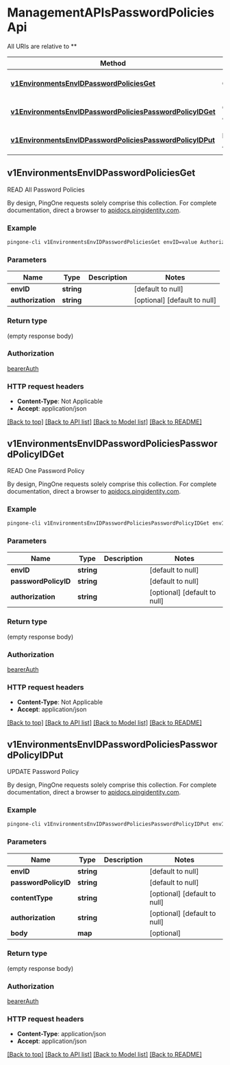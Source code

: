 # ManagementAPIsPasswordPoliciesApi

All URIs are relative to **

Method | HTTP request | Description
------------- | ------------- | -------------
[**v1EnvironmentsEnvIDPasswordPoliciesGet**](ManagementAPIsPasswordPoliciesApi.md#v1EnvironmentsEnvIDPasswordPoliciesGet) | **GET** /v1/environments/{envID}/passwordPolicies | READ All Password Policies
[**v1EnvironmentsEnvIDPasswordPoliciesPasswordPolicyIDGet**](ManagementAPIsPasswordPoliciesApi.md#v1EnvironmentsEnvIDPasswordPoliciesPasswordPolicyIDGet) | **GET** /v1/environments/{envID}/passwordPolicies/{passwordPolicyID} | READ One Password Policy
[**v1EnvironmentsEnvIDPasswordPoliciesPasswordPolicyIDPut**](ManagementAPIsPasswordPoliciesApi.md#v1EnvironmentsEnvIDPasswordPoliciesPasswordPolicyIDPut) | **PUT** /v1/environments/{envID}/passwordPolicies/{passwordPolicyID} | UPDATE Password Policy



## v1EnvironmentsEnvIDPasswordPoliciesGet

READ All Password Policies

By design, PingOne requests solely comprise this collection. For complete documentation, direct a browser to <a href='https://apidocs.pingidentity.com/pingone/platform/v1/api/'>apidocs.pingidentity.com</a>.

### Example

```bash
pingone-cli v1EnvironmentsEnvIDPasswordPoliciesGet envID=value Authorization:value
```

### Parameters


Name | Type | Description  | Notes
------------- | ------------- | ------------- | -------------
 **envID** | **string** |  | [default to null]
 **authorization** | **string** |  | [optional] [default to null]

### Return type

(empty response body)

### Authorization

[bearerAuth](../README.md#bearerAuth)

### HTTP request headers

- **Content-Type**: Not Applicable
- **Accept**: application/json

[[Back to top]](#) [[Back to API list]](../README.md#documentation-for-api-endpoints) [[Back to Model list]](../README.md#documentation-for-models) [[Back to README]](../README.md)


## v1EnvironmentsEnvIDPasswordPoliciesPasswordPolicyIDGet

READ One Password Policy

By design, PingOne requests solely comprise this collection. For complete documentation, direct a browser to <a href='https://apidocs.pingidentity.com/pingone/platform/v1/api/'>apidocs.pingidentity.com</a>.

### Example

```bash
pingone-cli v1EnvironmentsEnvIDPasswordPoliciesPasswordPolicyIDGet envID=value passwordPolicyID=value Authorization:value
```

### Parameters


Name | Type | Description  | Notes
------------- | ------------- | ------------- | -------------
 **envID** | **string** |  | [default to null]
 **passwordPolicyID** | **string** |  | [default to null]
 **authorization** | **string** |  | [optional] [default to null]

### Return type

(empty response body)

### Authorization

[bearerAuth](../README.md#bearerAuth)

### HTTP request headers

- **Content-Type**: Not Applicable
- **Accept**: application/json

[[Back to top]](#) [[Back to API list]](../README.md#documentation-for-api-endpoints) [[Back to Model list]](../README.md#documentation-for-models) [[Back to README]](../README.md)


## v1EnvironmentsEnvIDPasswordPoliciesPasswordPolicyIDPut

UPDATE Password Policy

By design, PingOne requests solely comprise this collection. For complete documentation, direct a browser to <a href='https://apidocs.pingidentity.com/pingone/platform/v1/api/'>apidocs.pingidentity.com</a>.

### Example

```bash
pingone-cli v1EnvironmentsEnvIDPasswordPoliciesPasswordPolicyIDPut envID=value passwordPolicyID=value content-type:value Authorization:value
```

### Parameters


Name | Type | Description  | Notes
------------- | ------------- | ------------- | -------------
 **envID** | **string** |  | [default to null]
 **passwordPolicyID** | **string** |  | [default to null]
 **contentType** | **string** |  | [optional] [default to null]
 **authorization** | **string** |  | [optional] [default to null]
 **body** | **map** |  | [optional]

### Return type

(empty response body)

### Authorization

[bearerAuth](../README.md#bearerAuth)

### HTTP request headers

- **Content-Type**: application/json
- **Accept**: application/json

[[Back to top]](#) [[Back to API list]](../README.md#documentation-for-api-endpoints) [[Back to Model list]](../README.md#documentation-for-models) [[Back to README]](../README.md)

